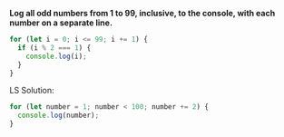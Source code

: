 **Log all odd numbers from 1 to 99, inclusive, to the console, with each number on a separate line.**

```javascript
for (let i = 0; i <= 99; i += 1) {
  if (i % 2 === 1) {
    console.log(i);
  }
}
```

LS Solution:

```javascript
for (let number = 1; number < 100; number += 2) {
  console.log(number);
}
```
